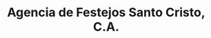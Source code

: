 ---
title: "Agencia de Festejos Santo Cristo, C.A."
url: /pariaguan/agencia-de-festejos-santo-cristo-c-a/
shop: Partyzubehör
---